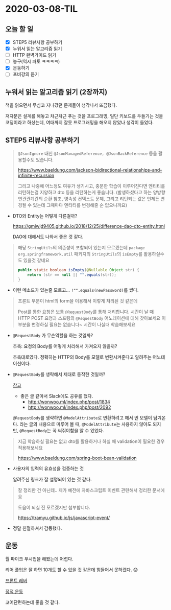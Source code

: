 # 2020-03-08-TIL

## 오늘 할 일

- [x] STEP5 리뷰사항 공부하기
- [x] 누워서 읽는 알고리즘 읽기
- [ ] HTTP 완벽가이드 읽기
- [ ] 농구(역시 파토 ㅋㅋㅋㅋ)
- [x] 운동하기
- [ ] 포비강의 듣기

## 누워서 읽는 알고리즘 읽기 (2장까지)

책을 읽으면서 무심코 지나갔던 문제들이 생각나서 뜨끔했다.

저자분은 설계를 해놓고 차근차근 푸는 것을 프로그래밍, 일단 키보드를 두들기는 것을 코딩이라고 하셨는데, 여태까지 잘못 프로그래밍을 해오지 않았나 생각이 들었다.

## STEP5 리뷰사항 공부하기

> `@JsonIgnore` 대신 `@JsonManagedReference, @JsonBackReference` 등을 활용할수도 있습니다.
>
> https://www.baeldung.com/jackson-bidirectional-relationships-and-infinite-recursion
>
> 그리고 나중에 어느정도 여유가 생기시고, 충분한 학습이 이루어진다면 엔티티를 리턴하는걸 지양하고 dto 등을 리턴하는게 좋습니다. (발생하셨다고 하는 양방향 연관관계간의 순환 참조, 영속성 컨텍스트 문제, 그리고 리턴되는 값은 언제든 변경될 수 있는데 그때마다 엔티티를 변경해줄 순 없으니까요)

- DTO와 Entity는 어떻게 다른걸까?

  https://gmlwjd9405.github.io/2018/12/25/difference-dao-dto-entity.html

  DAO에 대해서도 나와서 좋은 것 같다.

> 해당 `StringUtils`의 의존성이 포함되어 있는지 모르겠는데
> `package org.springframework.util` 패키지의 `StringUtils`의 `isEmpty`를 활용하실수도 있을것 같네요
>
> ```java
> public static boolean isEmpty(@Nullable Object str) {
>     return (str == null || "".equals(str));
> }
> ```

- 이런 메소드가 있는줄 모르고... `!"".equals(newPassword)`를 썼다.

> 프론트 부분이 html의 form을 이용해서 이렇게 처리된 것 같은데
>
> Post를 통한 요청은 보통 `@RequestBody`를 통해 처리합니다.
> 시간이 날 때 HTTP POST 요청과 스프링의 `@RequestBody` 어노테이션에 대해 찾아보세요
> 이 부분을 변경하실 필요는 없습니다~ 시간이 나실때 학습해보세요

- `@RequestBody` 가 무슨역할을 하는 것일까?

  추측: 요청의 Body를 어떻게 처리해서 가져오지 않을까?

  추측대로였다. 정확히는 HTTP의 Body를 모델로 변환시켜준다고 알려주는 어노테이션이다.

- `@RequestBody`를 생략해서 제대로 동작한 것일까?

  [참고](http://wonwoo.ml/index.php/post/1834)

  - 좋은 글 같아서 Slack에도 공유를 했다.
    - http://wonwoo.ml/index.php/post/1834
    - http://wonwoo.ml/index.php/post/2092

  `@RequestBody`를 생략하면 `@ModelAttribute`로 변환하려고 해서 빈 모델이 담겨온다. 라는 글의 내용으로 미루어 볼 때, `@ModelAttribute`는 사용하지 않아도 되지만, `@RequestBody`는 꼭 써줘야함을 알 수 있었다.

> 지금 학습하실 필요는 없고 dto를 활용하거나 하실 때 validation이 필요한 경우 적용해보세요
>
> https://www.baeldung.com/spring-boot-bean-validation

- 사용자의 입력의 유효성을 검증하는 것

  알려주신 링크가 잘 설명되어 있는 것 같다.

>잘 정리한 건 아닌데.. 제가 예전에 자바스크립트 이벤트 관련해서 정리한 문서에요
>
>도움이 되실 진 모르겠지만 첨부합니다.
>
>https://tramyu.github.io/js/javascript-event/

- 정말 친절하셔서 감동했다.

## 운동

월 파이크 푸시업을 해봤는데 어렵다.

리어 풀업은 잘 하면 10개도 할 수 있을 것 같은데 힘들어서 못하겠다. 😞

[프론트 레버](https://m.blog.naver.com/PostView.nhn?blogId=spm0808&logNo=40165068186&proxyReferer=https%3A%2F%2Fwww.google.com%2F)

[정적 운동](https://m.blog.naver.com/spm0808/40207382277)

코어단련하는데 좋을 것 같다.